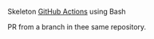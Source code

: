 Skeleton [GitHub Actions](https://code-maven.com/github-actions) using Bash

PR from a branch in thee same repository.

